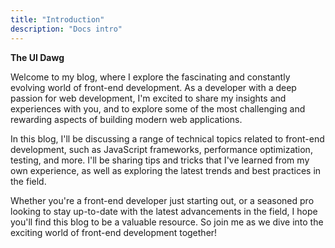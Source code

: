 ```yaml
---
title: "Introduction"
description: "Docs intro"
---
```


**The UI Dawg**

Welcome to my blog, where I explore the fascinating and constantly evolving world of front-end development. As a developer with a deep passion for web development, I'm excited to share my insights and experiences with you, and to explore some of the most challenging and rewarding aspects of building modern web applications.

In this blog, I'll be discussing a range of technical topics related to front-end development, such as JavaScript frameworks, performance optimization, testing, and more. I'll be sharing tips and tricks that I've learned from my own experience, as well as exploring the latest trends and best practices in the field.

Whether you're a front-end developer just starting out, or a seasoned pro looking to stay up-to-date with the latest advancements in the field, I hope you'll find this blog to be a valuable resource. So join me as we dive into the exciting world of front-end development together!
